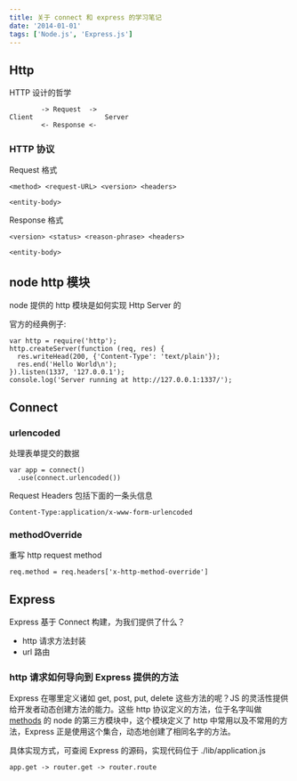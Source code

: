 ```yaml
---
title: 关于 connect 和 express 的学习笔记
date: '2014-01-01'
tags: ['Node.js', 'Express.js']
---
```


## Http

HTTP 设计的哲学

            -> Request  ->
    Client                  Server
            <- Response <-

### HTTP 协议

Request 格式

    <method> <request-URL> <version> <headers>

    <entity-body>

Response 格式

    <version> <status> <reason-phrase> <headers>

    <entity-body>

## node http 模块

node 提供的 http 模块是如何实现 Http Server 的

官方的经典例子:

    var http = require('http');
    http.createServer(function (req, res) {
      res.writeHead(200, {'Content-Type': 'text/plain'});
      res.end('Hello World\n');
    }).listen(1337, '127.0.0.1');
    console.log('Server running at http://127.0.0.1:1337/');

## Connect

### urlencoded

处理表单提交的数据

    var app = connect()
      .use(connect.urlencoded())

Request Headers 包括下面的一条头信息

    Content-Type:application/x-www-form-urlencoded

### methodOverride

重写 http request method

    req.method = req.headers['x-http-method-override']

## Express

Express 基于 Connect 构建，为我们提供了什么？

- http 请求方法封装
- url 路由

### http 请求如何导向到 Express 提供的方法

Express 在哪里定义诸如 get, post, put, delete 这些方法的呢？JS 的灵活性提供给开发者动态创建方法的能力。这些 http 协议定义的方法，位于名字叫做 [methods](https://github.com/visionmedia/node-methods) 的 node 的第三方模块中，这个模块定义了 http 中常用以及不常用的方法，Express 正是使用这个集合，动态地创建了相同名字的方法。

具体实现方式，可查阅 Express 的源码，实现代码位于 ./lib/application.js

    app.get -> router.get -> router.route
